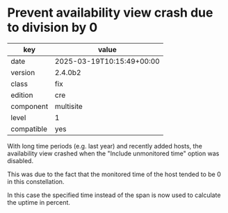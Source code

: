 [//]: # (werk v2)
# Prevent availability view crash due to division by 0

key        | value
---------- | ---
date       | 2025-03-19T10:15:49+00:00
version    | 2.4.0b2
class      | fix
edition    | cre
component  | multisite
level      | 1
compatible | yes

With long time periods (e.g. last year) and recently added hosts, the availability view crashed when the "Include unmonitored time" option was disabled.

This was due to the fact that the monitored time of the host tended to be 0 in this constellation.

In this case the specified time instead of the span is now used to calculate the uptime in percent.
